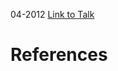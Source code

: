 

04-2012
[Link to Talk](https://www.churchofjesuschrist.org/study/general-conference/2012/04/young-women-session?lang=eng)



# References
